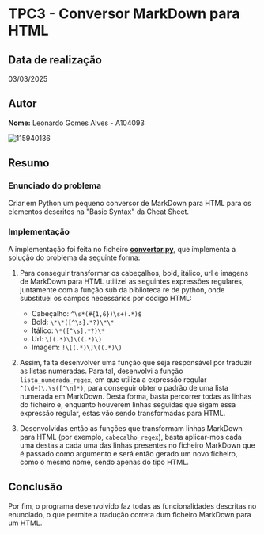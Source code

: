 # TPC3 - Conversor MarkDown para HTML

## Data de realização
03/03/2025

## Autor
**Nome:** Leonardo Gomes Alves - A104093

![115940136](https://github.com/user-attachments/assets/68bdbc41-86fd-4a82-91ad-d08d2e9787ac)

## Resumo

### Enunciado do problema
Criar em Python um pequeno conversor de MarkDown para HTML para os elementos descritos na "Basic
Syntax" da Cheat Sheet.

### Implementação
A implementação foi feita no ficheiro <a href="https://github.com/LeonardoGomesAlves/PL2025-A104093/blob/main/TPC3/convertor.py">**convertor.py**</a>, que implementa a solução do problema da seguinte forma:

1. Para conseguir transformar os cabeçalhos, bold, itálico, url e imagens de MarkDown para HTML utilizei as seguintes expressões regulares, juntamente com a função sub da biblioteca re de python, onde substituei os campos necessários por código HTML:

   - Cabeçalho: ```^\s*(#{1,6})\s+(.*)$```
   - Bold: ```\*\*([^\s].*?)\*\*```
   - Itálico: ```\*([^\s].*?)\*```
   - Url: ```\[(.*)\]\((.*)\)```
   - Imagem: ```!\[(.*)\]\((.*)\)```

2. Assim, falta desenvolver uma função que seja responsável por traduzir as listas numeradas. Para tal, desenvolvi a função `lista_numerada_regex`, em que utiliza a expressão regular ```^(\d+)\.\s([^\n]*)```, para conseguir obter o padrão de uma lista numerada em MarkDown.
Desta forma, basta percorrer todas as linhas do ficheiro e, enquanto houverem linhas seguidas que sigam essa expressão regular, estas vão sendo transformadas para HTML.
  
3. Desenvolvidas então as funções que transformam linhas MarkDown para HTML (por exemplo, `cabecalho_regex`), basta aplicar-mos cada uma destas a cada uma das linhas presentes no ficheiro MarkDown que é passado como argumento e será então gerado um novo ficheiro, como o mesmo nome, sendo apenas do tipo HTML.

## Conclusão

Por fim, o programa desenvolvido faz todas as funcionalidades descritas no enunciado, o que permite a tradução correta dum ficheiro MarkDown para um HTML.
